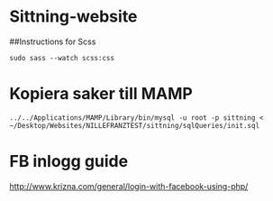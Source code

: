 # Sittning-website

##Instructions for Scss

```
sudo sass --watch scss:css
```

# Kopiera saker till MAMP

```
../../Applications/MAMP/Library/bin/mysql -u root -p sittning < ~/Desktop/Websites/NILLEFRANZTEST/sittning/sqlQueries/init.sql
```

# FB inlogg guide

http://www.krizna.com/general/login-with-facebook-using-php/